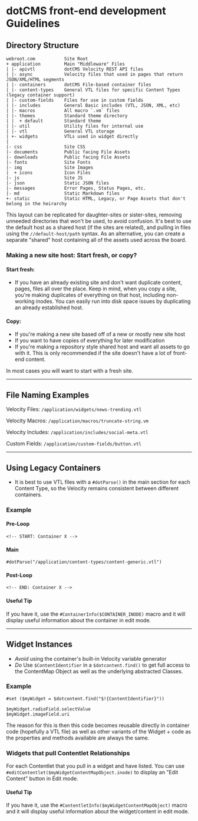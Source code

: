 # dotCMS front-end development Guidelines

## Directory Structure

```
webroot.com           Site Root
+ application         Main "Middleware" Files
| |- apivtl           dotCMS Velocity REST API files
| |- async            Velocity files that used in pages that return JSON/XML/HTML segments
| |- containers       dotCMS File-based container files
| |- content-types    General VTL files for specific Content Types (legacy container support)
| |- custom-fields    Files for use in custom fields
| |- includes         General Basic includes (VTL, JSON, XML, etc)
| |- macros           All macro `.vm` files
| |- themes           Standard theme directory
| |  + default        Standard theme
| |- util             Utility files for internal use
| |- vtl              General VTL storage
| +- widgets          VTLs used in widget directly
|                     
|- css                Site CSS
|- documents          Public facing File Assets
|- downloads          Public facing File Assets
|- fonts              Site Fonts
|- img                Site Images
|  + icons            Icon Files
|- js                 Site JS
|- json               Static JSON files
|- messages           Error Pages, Status Pages, etc.
|- md                 Static Markdown files
+- static             Static HTML, Legacy, or Page Assets that don't belong in the heirarchy
```

This layout can be replicated for daughter-sites or sister-sites, removing unneeded directories that won't be used, to avoid confusion. It's best to use the default host as a shared host (if the sites are related), and pulling in files using the `//default-host/path` syntax. As an alternative, you can create a separate "shared" host containing all of the assets used across the board. 

### Making a new site host: Start fresh, or copy?

#### Start fresh:

- If you have an already existing site and don't want duplicate content, pages, files all over the place. Keep in mind, when you copy a site, you're making duplicates of everything on that host, including non-working inodes. You can easily run into disk space issues by duplicating an already established host.

#### Copy:

- If you're making a new site based off of a new or mostly new site host
- If you want to have copies of everything for later modification
- If you're making a repository style shared host and want all assets to go with it. This is only recommended if the site doesn't have a lot of front-end content.

In most cases you will want to start with a fresh site.

---

## File Naming Examples

Velocity Files: `/application/widgets/news-trending.vtl`

Velocity Macros: `/application/macros/truncate-string.vm`

Velocity Includes: `/application/includes/social-meta.vtl`

Custom Fields: `/application/custom-fields/button.vtl`

---

## Using Legacy Containers

- It is best to use VTL files with a `#dotParse()` in the main section for each Content Type, so the Velocity remains consistent between different containers.

### Example

#### Pre-Loop

```
<!-- START: Container X -->
```

#### Main

```
#dotParse("/application/content-types/content-generic.vtl")

```

#### Post-Loop

```
<!-- END: Container X -->
```

#### Useful Tip

If you have it, use the `#ContainerInfo($CONTAINER_INODE)` macro and it will display useful information about the container in edit mode.

---

## Widget Instances

- _Avoid_ using the container's built-in Velocity variable generator
- _Do_ Use `$ContentIdentifier` in a `$dotcontent.find()` to get full access to the ContentMap Object as well as the underlying abstracted Classes.

### Example
```
#set ($myWidget = $dotcontent.find("$!{ContentIdentifier}"))

$myWidget.radioField.selectValue
$myWidget.imageField.uri
```

The reason for this is then this code becomes reusable directly in container code (hopefully a VTL file) as well as other variants of the Widget + code as the properties and methods available are always the same.

### Widgets that pull Contentlet Relationships

For each Contentlet that you pull in a widget and have listed. You can use `#editContentlet($myWidgetContentMapObject.inode)` to display an "Edit Content" button in Edit mode.


#### Useful Tip

If you have it, use the `#ContentletInfo($myWidgetContentMapObject)` macro and it will display useful information about the widget/content in edit mode.